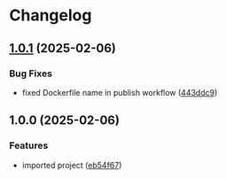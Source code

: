 # Changelog

## [1.0.1](https://github.com/samdouble/fikasio-usernews/compare/v1.0.0...v1.0.1) (2025-02-06)


### Bug Fixes

* fixed Dockerfile name in publish workflow ([443ddc9](https://github.com/samdouble/fikasio-usernews/commit/443ddc9380f31074b8c2e4e3cfcc91ea7c7a082a))

## 1.0.0 (2025-02-06)


### Features

* imported project ([eb54f67](https://github.com/samdouble/fikasio-usernews/commit/eb54f673c5775d9573467c8b1640fa9bcf02f22e))
